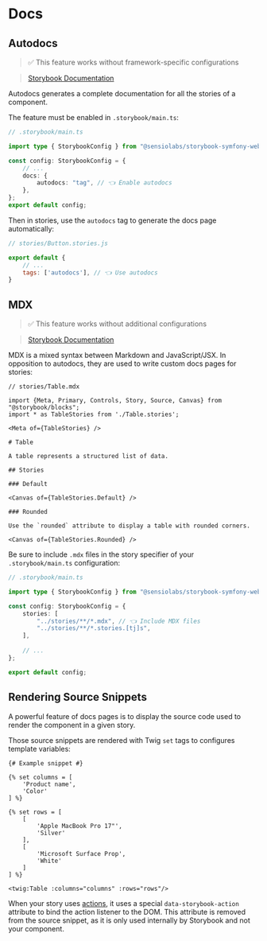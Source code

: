 # Docs

## Autodocs

> ✅ This feature works without framework-specific configurations

> [Storybook Documentation](https://storybook.js.org/docs/writing-docs/autodocs)

Autodocs generates a complete documentation for all the stories of a component.

The feature must be enabled in `.storybook/main.ts`: 
```ts
// .storybook/main.ts

import type { StorybookConfig } from "@sensiolabs/storybook-symfony-webpack5";

const config: StorybookConfig = {
    // ...
    docs: {
        autodocs: "tag", // 👈 Enable autodocs
    },
};
export default config;
```

Then in stories, use the `autodocs` tag to generate the docs page automatically:

```js
// stories/Button.stories.js

export default {
    // ...
    tags: ['autodocs'], // 👈 Use autodocs
}
```

## MDX

> ✅ This feature works without additional configurations

> [Storybook Documentation](https://storybook.js.org/docs/writing-docs/mdx)

MDX is a mixed syntax between Markdown and JavaScript/JSX. In opposition to autodocs, they are used to write custom docs pages for stories: 

```mdxjs
// stories/Table.mdx

import {Meta, Primary, Controls, Story, Source, Canvas} from "@storybook/blocks";
import * as TableStories from './Table.stories';

<Meta of={TableStories} />

# Table

A table represents a structured list of data.

## Stories

### Default

<Canvas of={TableStories.Default} />

### Rounded

Use the `rounded` attribute to display a table with rounded corners.

<Canvas of={TableStories.Rounded} />
```

Be sure to include `.mdx` files in the story specifier of your `.storybook/main.ts` configuration:

```ts
// .storybook/main.ts

import type { StorybookConfig } from "@sensiolabs/storybook-symfony-webpack5";

const config: StorybookConfig = {
    stories: [
        "../stories/**/*.mdx", // 👈 Include MDX files 
        "../stories/**/*.stories.[tj]s",
    ],
    
    // ...
};

export default config;
```

## Rendering Source Snippets

A powerful feature of docs pages is to display the source code used to render the component in a given story. 

Those source snippets are rendered with Twig `set` tags to configures template variables:

```twig
{# Example snippet #}

{% set columns = [
    'Product name',
    'Color'
] %}

{% set rows = [
    [
        'Apple MacBook Pro 17"',
        'Silver'
    ],
    [
        'Microsoft Surface Prop',
        'White'
    ]
] %}

<twig:Table :columns="columns" :rows="rows"/>
```

When your story uses [actions](../addons/actions.md), it uses a special `data-storybook-action` attribute to bind the action listener to the DOM. This attribute is removed from the source snippet, as it is only used internally by Storybook and not your component.
